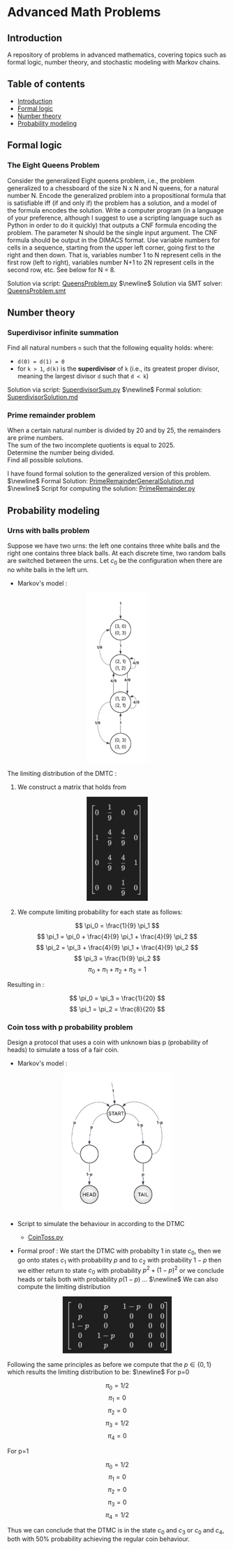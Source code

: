 # Advanced Math Problems
## Introduction 
A repository of problems in advanced mathematics, covering topics such as formal logic, number theory, and stochastic modeling with Markov chains.

## Table of contents 
- [Introduction](#introduction)
- [Formal logic](#formal-logic)
- [Number theory](#number-theory)
- [Probability modeling](#probability-modeling)

## Formal logic

### The Eight Queens Problem
Consider the generalized Eight queens problem, i.e., the problem generalized to a chessboard of the size N x N and N queens, for a natural number N. Encode the generalized problem into a propositional formula that is satisfiable iff (if and only if) the problem has a solution, and a model of the formula encodes the solution. Write a computer program (in a language of your preference, although I suggest to use a scripting language such as Python in order to do it quickly) that outputs a CNF formula encoding the problem. The parameter N should be the single input argument. The CNF formula should be output in the DIMACS format. Use variable numbers for cells in a sequence, starting from the upper left corner, going first to the right and then down. That is, variables number 1 to N represent cells in the first row (left to right), variables number N+1 to 2N represent cells in the second row, etc. See below for N = 8.

Solution via script: [QueensProblem.py](./FormalLogic/QueensProblem.py) $\newline$
Solution via SMT solver: [QueensProblem.smt](./FormalLogic/QueensProblem.smt)

## Number theory

### Superdivisor infinite summation
Find all natural numbers `n` such that the following equality holds:
where:

- `d(0) = d(1) = 0`
- for `k > 1`, `d(k)` is the **superdivisor** of `k` (i.e., its greatest proper divisor, meaning the largest divisor `d` such that `d < k`)

Solution via script: [SuperdivisorSum.py](./NumberTheory/SuperdivisorSum.py)    $\newline$
Formal solution: [SuperdivisorSolution.md](./NumberTheory/SuperdivisorSolution.md)

### Prime remainder problem
When a certain natural number is divided by 20 and by 25, the remainders are prime numbers.  
The sum of the two incomplete quotients is equal to 2025.  
Determine the number being divided.  
Find all possible solutions.

I have found formal solution to the generalized version of this problem. $\newline$
Formal Solution: [PrimeRemainderGeneralSolution.md](./NumberTheory/PrimeRemainderGeneralSolution.md) $\newline$
Script for computing the solution: [PrimeRemainder.py](./NumberTheory/PrimeRemainder.py)

## Probability modeling

### Urns with balls problem

Suppose we have two
urns: the left one contains three white balls and the right one contains three
black balls. At each discrete time, two random balls are switched between
the urns. Let $c_0$ be the configuration when there are no white balls in the left
urn.

- Markov's model :
<div align="center">
  <img src="./ProbabilityModeling/DTMC-Urns-with-balls.png" width="140" />
</div>

The limiting distribution of the DMTC :

1. We construct a matrix that holds from  

<div align="center">
  <img src="./ProbabilityModeling/matrix1.png" width="140" />
</div>

2. We compute limiting probability for each state as follows:

$$
\pi_0 = \frac{1}{9} \pi_1
$$
$$
\pi_1 = \pi_0 + \frac{4}{9} \pi_1 + \frac{4}{9} \pi_2 
$$
$$
\pi_2 = \pi_3 + \frac{4}{9} \pi_1 + \frac{4}{9} \pi_2  
$$
$$
\pi_3 = \frac{1}{9} \pi_2
$$
$$
\pi_0 + \pi_1 + \pi_2 + \pi_3  = 1   
$$

Resulting in :

$$
\pi_0 = \pi_3 = \frac{1}{20}
$$
$$
\pi_1 = \pi_2 = \frac{8}{20}
$$

### Coin toss with p probability problem
Design a protocol that uses a coin with
unknown bias p (probability of heads) to simulate a toss of a fair coin.

- Markov's model :
<div align="center">
  <img src="./ProbabilityModeling/DTMC-Coin-Toss .png" width="250" />
</div>

- Script to simulate the behaviour in according to the DTMC
    - [CoinToss.py](./ProbabilityModeling/CoinToss.py)

- Formal proof :
We start the DTMC with probabilty 1 in state $c_0$, then we go onto states $c_1$ with probability $p$ and to $c_2$ with probability $1-p$ then we either return to state $c_0$ with probability $p^2 + (1-p)^2$ or we conclude heads or tails both with probability $p(1-p)$ ... $\newline$
We can also compute the limiting distribution

<div align="center">
  <img src="./ProbabilityModeling/matrix2.png" width="250" />
</div>

Following the same principles as before we compute that the $p\in \{ 0,1 \}$  which results the limiting distribution to be: $\newline$
For p=0

$$
\pi_0 = 1/2
$$
$$
\pi_1 = 0
$$
$$
\pi_2 = 0
$$
$$
\pi_3 = 1/2
$$
$$
\pi_4 = 0
$$

For p=1   

$$
\pi_0 = 1/2
$$
$$
\pi_1 = 0
$$
$$
\pi_2 = 0
$$
$$
\pi_3 = 0
$$
$$
\pi_4 = 1/2
$$

Thus we can conclude that the DTMC is in the state $c_0$ and $c_3$ or $c_0$ and $c_4$, both with 50% probability achieving the regular coin behaviour.